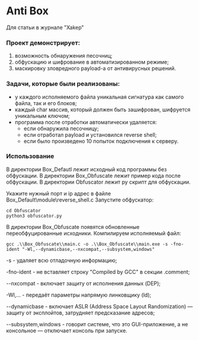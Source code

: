 # Anti Box

Для статьи в журнале "Xakep"

### Проект демонстрирует:
1. возможность обнаружения песочниц;
2. обфускацию и шифрование в автоматизированном режиме;
3. маскировку зловредного payload-а от антивирусных решений.

### Задачи, которые были реализованы:
- у каждого исполняемого файла уникальная сигнатура как самого файла, так и его блоков;
- каждый char массив, который должен быть зашифрован, шифруется уникальным ключом;
- программа после отработки автоматически удаляется:
   - если обнаружила песочницу;
   - если отработал payload и установился reverse shell;
   - если было произведено 10 попыток подключения к серверу.

### Использование

В директории Box_Defautl лежит исходный код программы без обфускации.
В директории Box_Obfuscate лежит пример кода после обфускации.
В директории Obfuscator лежит py скрипт для обфускации.

Укажите нужный порт и ip адрес в файле Box_Default\\module\\reverse_shell.c
Запустите обфускатор:
```shell
cd Obfuscator
python3 obfuscator.py
```
В директории Box_Obfuscate появятся обновленные переобфуцированные исходники.
Компилируем исполняемый файл:
```shell
gcc .\\Box_Obfuscate\\main.c -o .\\Box_Obfuscate\\main.exe -s -fno-ident "-Wl,--dynamicbase,--nxcompat,--subsystem,windows"
```
-s	- удаляет всю отладочную информацию;

-fno-ident - не вставляет строку "Compiled by GCC" в секции .comment;

--nxcompat - включает защиту от исполнения данных (DEP);

-Wl,...	- передаёт параметры напрямую линковщику (ld);

--dynamicbase - включает ASLR (Address Space Layout Randomization) — защиту от эксплойтов, затрудняет предсказание адресов;

--subsystem,windows - говорит системе, что это GUI-приложение, а не консольное — отключает консоль при запуске.